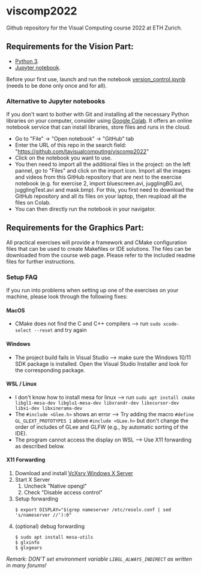 # viscomp2022
Github repository for the Visual Computing course 2022 at ETH Zurich.

## Requirements for the Vision Part:
- [Python 3](https://www.python.org/downloads/).
- [Jupyter notebook](https://jupyter.org/install).

Before your first use, launch and run the notebook [version_control.ipynb](https://github.com/tavisualcomputing/viscomp2022/blob/master/version_control.ipynb) (needs to be done only once and for all).

### Alternative to Jupyter notebooks
If you don't want to bother with Git and installing all the necessary Python libraries on your computer, consider using [Google Colab](https://colab.research.google.com/notebooks/intro.ipynb). It offers an online notebook service that can install libraries, store files and runs in the cloud.
- Go to "File" -> "Open notebook" -> "GitHub" tab
- Enter the URL of this repo in the search field: "https://github.com/tavisualcomputing/viscomp2022"
- Click on the notebook you want to use.
- You then need to import all the additional files in the project: on the left pannel, go to "Files" and click on the import icon. Import all the images and videos from this GitHub repository that are next to the exercise notebook (e.g. for exercise 2, import bluescreen.avi, jugglingBG.avi, jugglingTest.avi and mask.bmp). For this, you first need to download the GitHub repository and all its files on your laptop, then reupload all the files on Colab.
- You can then directly run the notebook in your navigator.

## Requirements for the Graphics Part:
All practical exercises will provide a framework and CMake configuration files that can be used to create Makefiles or IDE solutions. The files can be downloaded from the course web page. Please refer to the included readme files for further instructions.

### Setup FAQ
If you run into problems when setting up one of the exercises on your machine, please look through the following fixes:

#### MacOS
- CMake does not find the C and C++ compilers --> run `sudo xcode-select --reset` and try again

#### Windows
- The project build fails in Visual Studio --> make sure the Windows 10/11 SDK package is installed. Open the Visual Studio Installer and look for the corresponding package.

#### WSL / Linux
- I don't know how to install mesa for linux --> run `sudo apt install cmake libgl1-mesa-dev libglu1-mesa-dev libxrandr-dev libxcursor-dev libxi-dev libxinerama-dev`
- The `#include <Glee.h>` shows an error --> Try adding the macro `#define GL_GLEXT_PROTOTYPES 1` above `#include <GLee.h>` but don't change the order of includes of GLee and GLFW (e.g., by automatic sorting of the IDE).
- The program cannot access the display on WSL --> Use X11 forwarding as described below.

#### X11 Forwarding
1. Download and install [VcXsrv Windows X Server](https://sourceforge.net/projects/vcxsrv/])
2. Start X Server
    1. Uncheck "Native opengl"
    2. Check "Disable access control"
3. Setup forwarding
    ```
    $ export DISPLAY="$(grep nameserver /etc/resolv.conf | sed 's/nameserver //'):0"
    ```
4. (optional) debug forwarding
    ```
    $ sudo apt install mesa-utils
    $ glxinfo
    $ glxgears
    ```
*Remark: DON'T set environment variable `LIBGL_ALWAYS_INDIRECT` as written in many forums!*
